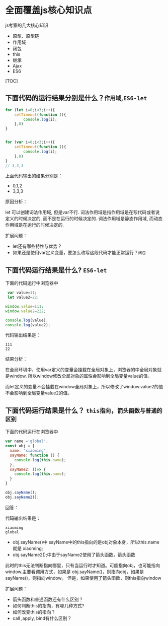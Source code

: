 # 全面覆盖js核心知识点



js考察的几大核心知识

- 原型、原型链
- 作用域
- 闭包
- this
- 继承
- Ajax
- ES6



[TOC]



## 下面代码的运行结果分别是什么？`作用域`,`ES6-let`

```javascript
for (let i=0;i<3;i++){
    setTimeout(function (){
        console.log(i);
    },0)
}


for (var i=0;i<3;i++){
    setTimeout(function (){
        console.log(i);
    },0)
}
// 3,3,3
```

上面代码输出的结果分别是：

- 0,1,2
- 3,3,3

原因分析：

let 可以创建词法作用域, 但是var不行.
词法作用域是指作用域是在写代码或者说定义的时候决定的, 而不是在运行的时候决定的.
词法作用域是静态作用域, 而动态作用域是在运行的时候决定的.



扩展问题：

- let还有哪些特性与优势？
- 如果还是使用var定义变量，要怎么改写这段代码才能正常运行？`闭包`





## 下面代码运行结果是什么? `ES6-let`

下面的代码运行中浏览器中

```javascript
 var value=11; 
 let value2=22; 

window.value=111; 
window.value2=222;

console.log(value); 
console.log(value2); 
```

代码输出结果是：

```
111
22
```

结果分析：

 在全局环境中，使用var定义的变量会挂载在全局对象上，浏览器的中全局对象就是window. 所以window修改全局对象的属性会影响到全局变量value的值。

而let定义的变量不会挂载在window全局对象上，所以修改了window.value2的值不会影响到全局变量value2的值。



## 下面代码运行结果是什么？ `this指向`，`箭头函数与普通的区别`

下面的代码运行在浏览器中

```javascript
var name ='global';
const obj = {
  name: 'xiaoming',
  sayName: function () {
    console.log(this.name);
  },
  sayName2: ()=> {
    console.log(this.name);
  }
}

obj.sayName(); 
obj.sayName2();
```

回答：

代码输出结果是：

```
xiaoming
global
```

- obj.sayName()中 sayName中的this指向的是obj对象本身，所以this.name就是 xiaoming;
- obj.sayName2();中由于sayName2使用了箭头函数，箭头函数

 此时的this无法判断指向哪里，只有当运行时才知道。可能指向obj，也可能指向window.主要看调用方式，如果是   obj.sayName()，则指向obj，如果是sayName()，则指向window。
 但是，如果使用了箭头函数，则this指向window



扩展问题：

- 箭头函数和普通函数还有什么区别？
- 如何判断this的指向，有哪几种方式?
- 如何改变this的指向？
- call ,apply, bind有什么区别？

